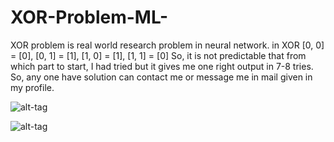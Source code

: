 # XOR-Problem-ML-

XOR problem is real world research problem in neural network. 
in XOR [0, 0] = [0], 
       [0, 1] = [1], 
       [1, 0] = [1], 
       [1, 1] = [0] 
So, it is not predictable that from which part to start, I had tried but it gives me one right output in 7-8 tries.
So, any one have solution can contact me or message me in mail given in my profile.

![alt-tag](https://github.com/Abhaysardhara/XOR-Problem-ML-/blob/master/Screenshot%20(123).png)

![alt-tag](https://github.com/Abhaysardhara/XOR-Problem-ML-/blob/master/Screenshot%20(124).png)
